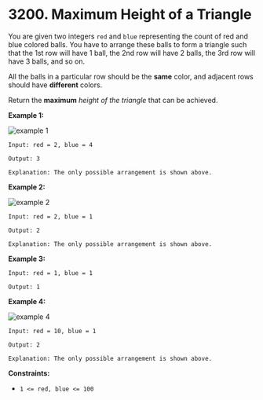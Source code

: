 # 3200. Maximum Height of a Triangle

You are given two integers `red` and `blue` representing the count of red and blue colored balls. You have to arrange these balls to form a triangle such that the 1st row will have 1 ball, the 2nd row will have 2 balls, the 3rd row will have 3 balls, and so on.

All the balls in a particular row should be the **same** color, and adjacent rows should have **different** colors.

Return the **maximum** *height of the triangle* that can be achieved.

**Example 1:**

![example 1](https://assets.leetcode.com/uploads/2024/06/16/brb.png)

```()
Input: red = 2, blue = 4

Output: 3

Explanation: The only possible arrangement is shown above.
```

**Example 2:**

![example 2](https://assets.leetcode.com/uploads/2024/06/16/br.png)

```()
Input: red = 2, blue = 1

Output: 2

Explanation: The only possible arrangement is shown above.
```

**Example 3:**

```()
Input: red = 1, blue = 1

Output: 1
```

**Example 4:**

![example 4](https://assets.leetcode.com/uploads/2024/06/16/br.png)

```()
Input: red = 10, blue = 1

Output: 2

Explanation: The only possible arrangement is shown above.
```

**Constraints:**

- `1 <= red, blue <= 100`
